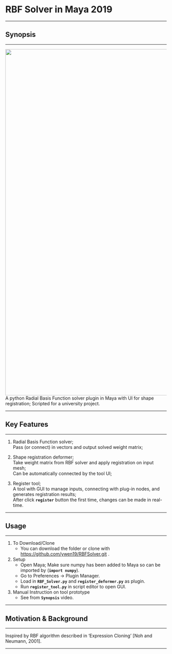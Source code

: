 # RBF Solver in Maya 2019
---

## Synopsis
---

<img src="images/inUse.gif" width="1080">
A python Radial Basis Function solver plugin in Maya with UI for shape registration;  
Scripted for a university project.  

---

## Key Features
---

1. Radial Basis Function solver;  
   Pass (or connect) in vectors and output solved weight matrix;  
   
2. Shape registration deformer;  
   Take weight matrix from RBF solver and apply registration on input mesh;  
   Can be automatically connected by the tool UI;
   
3. Register tool;  
   A tool with GUI to manage inputs, connecting with plug-in nodes, and generates registration results;  
   After click **`register`** button the first time, changes can be made in real-time.  
   
---

## Usage
---

1. To Download/Clone
   - You can download the folder or clone with https://github.com/ywen19/RBFSolver.git .
2. Setup
   - Open Maya; Make sure numpy has been added to Maya so can be imported by (**`import numpy`**).
   - Go to Preferences -> Plugin Manager.
   - Load in **`RBF_Solver.py`** and **`register_deformer.py`** as plugin.
   - Run **`register_tool.py`** in script editor to open GUI.
3. Manual Instruction on tool prototype
   - See from **`Synopsis`** video.
   
---

## Motivation & Background
---

Inspired by RBF algorithm described in ‘Expression Cloning’ [Noh and Neumann, 2001]. 

---


